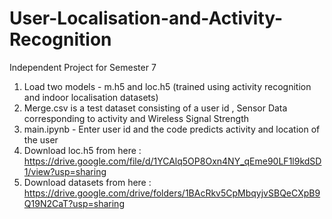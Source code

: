 # User-Localisation-and-Activity-Recognition
Independent Project for Semester 7
1. Load two models - m.h5 and loc.h5 (trained using activity recognition and indoor localisation datasets)
2. Merge.csv is a test dataset consisting of a user id , Sensor Data corresponding to activity and Wireless Signal Strength
3. main.ipynb - Enter user id and the code predicts activity and location of the user
4. Download loc.h5 from here : https://drive.google.com/file/d/1YCAlq5OP8Oxn4NY_qEme90LF1l9kdSD1/view?usp=sharing
5. Download datasets from here : https://drive.google.com/drive/folders/1BAcRkv5CpMbqyjvSBQeCXpB9Q19N2CaT?usp=sharing


